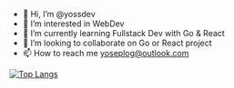 - 👋 Hi, I’m @yossdev
- 👀 I’m interested in WebDev
- 🌱 I’m currently learning Fullstack Dev with Go & React 
- 💞️ I’m looking to collaborate on Go or React project
- 📫 How to reach me yoseplog@outlook.com

<!---
yossdev/yossdev is a ✨ special ✨ repository because its `README.md` (this file) appears on your GitHub profile.
You can click the Preview link to take a look at your changes.
--->

[![Top Langs](https://github-readme-stats.vercel.app/api/top-langs/?username=yossdev&layout=compact)](https://github.com/anuraghazra/github-readme-stats)
